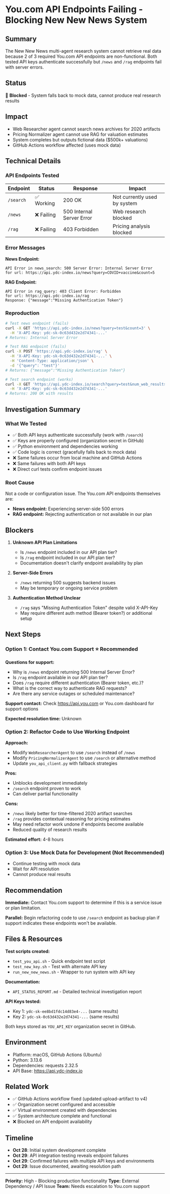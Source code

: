 # You.com API Endpoints Failing - Blocking New New News System

## Summary
The New New News multi-agent research system cannot retrieve real data because 2 of 3 required You.com API endpoints are non-functional. Both tested API keys authenticate successfully but `/news` and `/rag` endpoints fail with server errors.

## Status
🔴 **Blocked** - System falls back to mock data, cannot produce real research results

## Impact
- Web Researcher agent cannot search news archives for 2020 artifacts
- Pricing Normalizer agent cannot use RAG for valuation estimates
- System completes but outputs fictional data ($500k+ valuations)
- GitHub Actions workflow affected (uses mock data)

## Technical Details

### API Endpoints Tested

| Endpoint | Status | Response | Impact |
|----------|--------|----------|--------|
| `/search` | ✅ Working | 200 OK | Not currently used by system |
| `/news` | ❌ Failing | 500 Internal Server Error | Web research blocked |
| `/rag` | ❌ Failing | 403 Forbidden | Pricing analysis blocked |

### Error Messages

**News Endpoint:**
```
API Error in news_search: 500 Server Error: Internal Server Error
for url: https://api.ydc-index.io/news?query=COVID+vaccine&count=5
```

**RAG Endpoint:**
```
API Error in rag_query: 403 Client Error: Forbidden
for url: https://api.ydc-index.io/rag
Response: {"message":"Missing Authentication Token"}
```

### Reproduction

```bash
# Test news endpoint (fails)
curl -X GET 'https://api.ydc-index.io/news?query=test&count=3' \
  -H 'X-API-Key: ydc-sk-0c63d432e2d74341-...'
# Returns: Internal Server Error

# Test RAG endpoint (fails)
curl -X POST 'https://api.ydc-index.io/rag' \
  -H 'X-API-Key: ydc-sk-0c63d432e2d74341-...' \
  -H 'Content-Type: application/json' \
  -d '{"query": "test"}'
# Returns: {"message":"Missing Authentication Token"}

# Test search endpoint (works)
curl -X GET 'https://api.ydc-index.io/search?query=test&num_web_results=3' \
  -H 'X-API-Key: ydc-sk-0c63d432e2d74341-...'
# Returns: 200 OK with results
```

## Investigation Summary

### What We Tested
- ✅ Both API keys authenticate successfully (work with `/search`)
- ✅ Keys are properly configured (organization secret in GitHub)
- ✅ Python environment and dependencies working
- ✅ Code logic is correct (gracefully falls back to mock data)
- ❌ Same failures occur from local machine and GitHub Actions
- ❌ Same failures with both API keys
- ❌ Direct curl tests confirm endpoint issues

### Root Cause
Not a code or configuration issue. The You.com API endpoints themselves are:
- **News endpoint:** Experiencing server-side 500 errors
- **RAG endpoint:** Rejecting authentication or not available in our plan

## Blockers

1. **Unknown API Plan Limitations**
   - Is `/news` endpoint included in our API plan tier?
   - Is `/rag` endpoint included in our API plan tier?
   - Documentation doesn't clarify endpoint availability by plan

2. **Server-Side Errors**
   - `/news` returning 500 suggests backend issues
   - May be temporary or ongoing service problem

3. **Authentication Method Unclear**
   - `/rag` says "Missing Authentication Token" despite valid X-API-Key
   - May require different auth method (Bearer token?) or additional setup

## Next Steps

### Option 1: Contact You.com Support ⭐ Recommended
**Questions for support:**
- Why is `/news` endpoint returning 500 Internal Server Error?
- Is `/rag` endpoint available in our API plan tier?
- Does `/rag` require different authentication (Bearer token, etc.)?
- What is the correct way to authenticate RAG requests?
- Are there any service outages or scheduled maintenance?

**Support contact:** Check https://api.you.com or You.com dashboard for support options

**Expected resolution time:** Unknown

### Option 2: Refactor Code to Use Working Endpoint
**Approach:**
- Modify `WebResearcherAgent` to use `/search` instead of `/news`
- Modify `PricingNormalizerAgent` to use `/search` or alternative method
- Update `you_api_client.py` with fallback strategies

**Pros:**
- Unblocks development immediately
- `/search` endpoint proven to work
- Can deliver partial functionality

**Cons:**
- `/news` likely better for time-filtered 2020 artifact searches
- `/rag` provides contextual reasoning for pricing estimates
- May need refactor work undone if endpoints become available
- Reduced quality of research results

**Estimated effort:** 4-8 hours

### Option 3: Use Mock Data for Development (Not Recommended)
- Continue testing with mock data
- Wait for API resolution
- Cannot produce real results

## Recommendation

**Immediate:** Contact You.com support to determine if this is a service issue or plan limitation.

**Parallel:** Begin refactoring code to use `/search` endpoint as backup plan if support indicates these endpoints won't be available.

## Files & Resources

**Test scripts created:**
- `test_you_api.sh` - Quick endpoint test script
- `test_new_key.sh` - Test with alternate API key
- `run_new_new_news.sh` - Wrapper to run system with API key

**Documentation:**
- `API_STATUS_REPORT.md` - Detailed technical investigation report

**API Keys tested:**
- Key 1: `ydc-sk-ee8bd1fdc14d83e4-...` (same results)
- Key 2: `ydc-sk-0c63d432e2d74341-...` (same results)

Both keys stored as `YOU_API_KEY` organization secret in GitHub.

## Environment
- Platform: macOS, GitHub Actions (Ubuntu)
- Python: 3.13.6
- Dependencies: requests 2.32.5
- API Base: https://api.ydc-index.io

## Related Work
- ✅ GitHub Actions workflow fixed (updated upload-artifact to v4)
- ✅ Organization secret configured and accessible
- ✅ Virtual environment created with dependencies
- ✅ System architecture complete and functional
- ❌ Blocked on API endpoint availability

## Timeline
- **Oct 28**: Initial system development complete
- **Oct 29**: API integration testing reveals endpoint failures
- **Oct 29**: Confirmed failures with multiple API keys and environments
- **Oct 29**: Issue documented, awaiting resolution path

---

**Priority:** High - Blocking production functionality
**Type:** External Dependency / API Issue
**Team:** Needs escalation to You.com support

